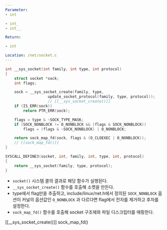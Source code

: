```yaml
---
Parameter:
- int

- int_
- int__

Return:

- int

Location: /net/socket.c
---
```

```c title=__sys_socket()
int __sys_socket(int family, int type, int protocol)
{
	struct socket *sock;
	int flags;

	sock = __sys_socket_create(family, type,
				   update_socket_protocol(family, type, protocol));
				   // [[__sys_socket_create()]]
	if (IS_ERR(sock))
		return PTR_ERR(sock);

	flags = type & ~SOCK_TYPE_MASK;
	if (SOCK_NONBLOCK != O_NONBLOCK && (flags & SOCK_NONBLOCK))
		flags = (flags & ~SOCK_NONBLOCK) | O_NONBLOCK;

	return sock_map_fd(sock, flags & (O_CLOEXEC | O_NONBLOCK));
	// [[sock_map_fd()]]
}
```

```c
SYSCALL_DEFINE3(socket, int, family, int, type, int, protocol)
{
	return __sys_socket(family, type, protocol);
}
```

 - `socket()` 시스템 콜의 결과로 해당 함수가 실행된다.
 - `__sys_socket_create()` 함수를 호출해 소켓을 만든다.
 - type에서 flag만을 추출하고, include/linux/net.h에서 정의된 `SOCK_NONBLOCK` 옵션이 커널의 옵션값인 `O_NONBLOCK` 과 다르다면 flag에서 전자를 제거하고 후자를 설정한다.
 - `sock_map_fd()` 함수를 호출해 socket 구조체와 파일 디스크립터를 매핑한다.

[[__sys_socket_create()]]
sock_map_fd()